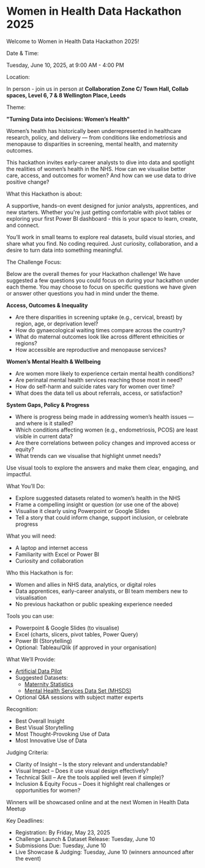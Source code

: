# Women in Health Data Hackathon 2025

Welcome to Women in Health Data Hackathon 2025! 

Date & Time:

Tuesday, June 10, 2025, at 9:00 AM - 4:00 PM

Location:

In person - join us in person at **Collaboration Zone C/ Town Hall, Collab spaces, Level 6, 7 & 8 Wellington Place, Leeds**

Theme:

**"Turning Data into Decisions: Women’s Health"**

Women’s health has historically been underrepresented in healthcare research, policy, and delivery — from conditions like endometriosis and menopause to disparities in screening, mental health, and maternity outcomes.

This hackathon invites early-career analysts to dive into data and spotlight the realities of women’s health in the NHS. How can we visualise better care, access, and outcomes for women? And how can we use data to drive positive change?

What this Hackathon is about:

A supportive, hands-on event designed for junior analysts, apprentices, and new starters. Whether you're just getting comfortable with pivot tables or exploring your first Power BI dashboard - this is your space to learn, create, and connect.

You’ll work in small teams to explore real datasets, build visual stories, and share what you find. No coding required. Just curiosity, collaboration, and a desire to turn data into something meaningful.

The Challenge Focus:

Below are the overall themes for your Hackathon challenge! We have suggested a few questions you could focus on during your hackathon under each theme. You may choose to focus on specific questions we have given or answer other questions you had in mind under the theme.  

**Access, Outcomes & Inequality**
- Are there disparities in screening uptake (e.g., cervical, breast) by region, age, or deprivation level?
- How do gynaecological waiting times compare across the country?
- What do maternal outcomes look like across different ethnicities or regions?
- How accessible are reproductive and menopause services?

**Women’s Mental Health & Wellbeing**

- Are women more likely to experience certain mental health conditions?
- Are perinatal mental health services reaching those most in need?
- How do self-harm and suicide rates vary for women over time?
- What does the data tell us about referrals, access, or satisfaction?

**System Gaps, Policy & Progress**

- Where is progress being made in addressing women’s health issues — and where is it stalled?
- Which conditions affecting women (e.g., endometriosis, PCOS) are least visible in current data?
- Are there correlations between policy changes and improved access or equity?
- What trends can we visualise that highlight unmet needs?

Use visual tools to explore the answers and make them clear, engaging, and impactful.

What You’ll Do:

- Explore suggested datasets related to women’s health in the NHS
- Frame a compelling insight or question (or use one of the above)
- Visualise it clearly using Powerpoint or Google Slides
- Tell a story that could inform change, support inclusion, or celebrate progress

What you will need:
- A laptop and internet access
- Familiarity with Excel or Power BI
- Curiosity and collaboration

Who this Hackathon is for:
- Women and allies in NHS data, analytics, or digital roles
- Data apprentices, early-career analysts, or BI team members new to visualisation
- No previous hackathon or public speaking experience needed

Tools you can use:
- Powerpoint & Google Slides (to visualise)
- Excel (charts, slicers, pivot tables, Power Query)
- Power BI (Storytelling)
- Optional: Tableau/Qlik (if approved in your organisation)

What We’ll Provide:
- [Artificial Data Pilot](https://digital.nhs.uk/services/artificial-data#access-artificial-data-sets)
- Suggested Datasets:
    - [Maternity Statistics](https://digital.nhs.uk/data-and-information/publications/statistical/maternity-services-monthly-statistics)
    - [Mental Health Services Data Set (MHSDS)](https://digital.nhs.uk/data-and-information/data-collections-and-data-sets/data-sets/mental-health-services-data-set)
- Optional Q&A sessions with subject matter experts



Recognition:
- Best Overall Insight
- Best Visual Storytelling
- Most Thought-Provoking Use of Data
- Most Innovative Use of Data

Judging Criteria:
- Clarity of Insight – Is the story relevant and understandable?
- Visual Impact – Does it use visual design effectively?
- Technical Skill – Are the tools applied well (even if simple)?
- Inclusion & Equity Focus – Does it highlight real challenges or opportunities for women?

Winners will be showcased online and at the next Women in Health Data Meetup

Key Deadlines:
- Registration: By Friday, May 23, 2025
- Challenge Launch & Dataset Release: Tuesday, June 10
- Submissions Due: Tuesday, June 10
- Live Showcase & Judging: Tuesday, June 10 (winners announced after the event)

